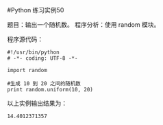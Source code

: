 #Python 练习实例50


题目：输出一个随机数。
程序分析：使用 random 模块。


程序源代码：

```
#!/usr/bin/python
# -*- coding: UTF-8 -*-

import random

#生成 10 到 20 之间的随机数
print random.uniform(10, 20)  
```

以上实例输出结果为：


```
14.4012371357
```